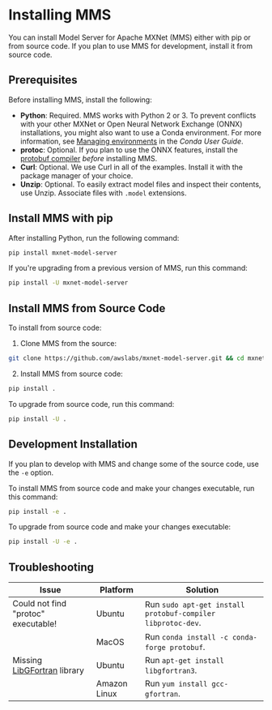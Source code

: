 # Installing MMS
You can install Model Server for Apache MXNet (MMS) either with pip or from source code. If you plan to use MMS for development, install it from source code.


## Prerequisites
Before installing MMS, install the following:
* **Python**: Required. MMS works with Python 2 or 3. To prevent conflicts with your other MXNet or Open Neural Network Exchange (ONNX) installations, you might also want to use a Conda environment. For more information, see [Managing environments](https://conda.io/docs/user-guide/tasks/manage-environments.html) in the *Conda User Guide*.
* **protoc**: Optional. If you plan to use the ONNX features, install the [protobuf compiler](https://github.com/onnx/onnx#installation) *before* installing MMS.
* **Curl**: Optional. We use Curl in all of the examples. Install it with the package manager of your choice.
* **Unzip**: Optional. To easily extract model files and inspect their contents, use Unzip. Associate files with `.model` extensions.

## Install MMS with pip

After installing Python, run the following command:

```bash
pip install mxnet-model-server
```

If you're upgrading from a previous version of MMS, run this command:

```bash
pip install -U mxnet-model-server
```


## Install MMS from Source Code

To install from source code:

1. Clone MMS from the source:

  ```bash
  git clone https://github.com/awslabs/mxnet-model-server.git && cd mxnet-model-server
  ```

2. Install MMS from source code:
```bash
pip install .
```

To upgrade from source code, run this command:
```bash
pip install -U .
```


## Development Installation

If you plan to develop with MMS and change some of the source code, use the `-e` option.

To install MMS from source code and make your changes executable, run this command:

```bash
pip install -e .
```

To upgrade from source code and make your changes executable:
```bash
pip install -U -e .
```


## Troubleshooting

| Issue | Platform | Solution |
|---|---|---|
| Could not find "protoc" executable! | Ubuntu |Run `sudo apt-get install protobuf-compiler libprotoc-dev`. |
|   | MacOS | Run `conda install -c conda-forge protobuf`. |
| Missing [LibGFortran](https://gcc.gnu.org/onlinedocs/gfc-internals/LibGFortran.html) library | Ubuntu |Run `apt-get install libgfortran3`. |
|   | Amazon Linux | Run `yum install gcc-gfortran`. |
